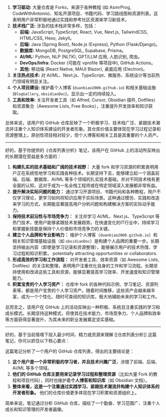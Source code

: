 
1.  **学习驱动:** 大量仓库是 Forks，来源于各种教程 (如 AsmrProg, CodeWithAntonio)、知名开源项目、书籍代码、学习路线图和资源列表。这表明用户非常积极地通过实践和参考社区资源来学习新技术。
2.  **技术栈广泛:** 涉及的技术栈非常多样，包括：
    *   **前端:** JavaScript, TypeScript, React, Vue, Next.js, TailwindCSS, HTML/CSS, Hexo, Jekyll。
    *   **后端:** Java (Spring Boot), Node.js (Express), Python (Flask/Django)。
    *   **数据库:** MongoDB, PostgreSQL, Supabase, Prisma。
    *   **AI/ML:** Python, NLP (NLTK), GPT/LLM 应用, 人脸识别, 爬虫。
    *   **DevOps/Infra:** Docker (可能在 vprofile 等项目中), GitHub Actions。
    *   **其他:** 移动端 (React Native, MAUI Blazor), 桌面应用 (Electron)。
3.  **关注热点技术:** 对 AI/ML、Next.js、TypeScript、微服务、系统设计等当前热门领域有明显关注。
4.  **个人项目建设:** 维护着个人博客 (`duanbiao2000.github.io`) 和相关基础设施 (`BlogGallery`, `obsidianDoc`)，显示出一定的持续投入。
5.  **工具和效率:** 关注开发者工具（如 Alfred, Cursor, Obsidian 插件, Dotfiles）和资源集合（Awesome Lists, Free Books），注重提升开发效率和知识获取。

总体来说，该用户的 GitHub 仓库反映了一个积极学习、技术栈广泛、紧跟技术潮流并注重个人知识体系建设的开发者形象。其仓库价值主要体现在学习过程记录和资源整理上，原创性项目相对较少，但个人博客和相关工具是其重要的个人资产。

---
好的，基于你提供的《仓库列表分析》笔记，该用户在 GitHub 上的活动所反映出的长期潜在受益是多方面的：

1.  **构建扎实的技术基础和广阔的技术视野：** 大量 fork 和学习资源的积累表明用户正在系统性地学习和实践各种技术。长期坚持下去，能够建立起一个涵盖前端、后端、数据库、AI/ML 等多个领域的扎实技术基础，并对不同技术栈有更全面的认知，这对于成为一名全栈工程师或在特定领域深入发展都非常有益。
2.  **提升解决实际问题的能力：** 通过学习开源项目、书籍代码和各种教程，用户不仅学习理论，更学习如何将知识应用于实际场景。这种通过模仿、实践和改造来学习的方式，长期能显著提高用户分析问题和构建解决方案的实际动手能力。
3.  **保持技术前沿性与市场竞争力：** 关注并学习 AI/ML、Next.js、TypeScript 等热门技术，使用户能够紧跟技术发展趋势。在快速变化的IT行业中，持续学习和掌握新技能是保持个人价值和市场竞争力的关键。
4.  **建立个人品牌和专业影响力：** 维护个人博客（`duanbiao2000.github.io`）和相关知识管理基础设施（如 `obsidianDoc`）是构建个人品牌的重要一步。长期坚持输出内容（即使是学习记录和资源整理），能够展示用户的技术热情、学习过程和知识积累， potentially attracting opportunities or collaborators.
5.  **形成高效的学习和工作流程：** 对开发者工具、效率资源（如 Awesome Lists, Dotfiles）的关注和整理，表明用户注重优化自身的工作和学习流程。长期坚持使用和改进这些工具和资源，能够显著提高学习效率、开发速度和知识管理能力。
6.  **积累宝贵的个人学习资产：** 仓库中 fork 的各种代码示例、学习笔记、资源列表等，都是用户宝贵的个人学习资产。随着时间推移，这些资产会越来越丰富，成为一个个性化、随时可查阅的知识库，极大地辅助未来的学习和工作。

总而言之，该用户在 GitHub 上的活动反映出一种积极、系统且注重实践的学习和成长模式。长期坚持这种模式，将使其在技术能力、市场竞争力、个人品牌和效率等方面获得显著提升，为其未来的职业发展奠定坚实基础。

---
好的，基于当前情境下投入最少时间、精力或资源来理解 [[仓库列表分析]] 这篇笔记，你可以抓住以下核心要点：

这篇笔记分析了一个用户的 GitHub 仓库列表，得出的主要结论是：

1.  **这个用户是一个非常积极的学习者，并且技术兴趣广泛**，涉猎了前端、后端、AI/ML 等多个领域。
2.  **他们的 GitHub 仓库主要用来记录学习过程和整理资源**（比如大量 Fork 的教程和项目代码），同时也维护着**个人博客和知识库**（如 Obsidian 文档）。
3.  **整体来看，这是一个注重通过实践学习、紧跟技术潮流并构建个人知识体系的开发者形象。** 他们的仓库价值更多体现在学习积累和资源组织上。

简单来说，笔记通过分析 GitHub 仓库，描绘了一个勤奋、学习范围广、注重个人成长和知识管理的开发者画像。